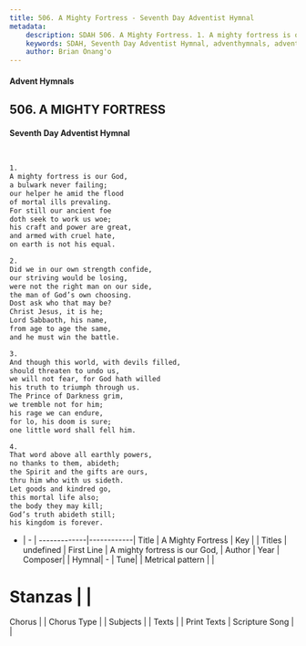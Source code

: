```yaml
---
title: 506. A Mighty Fortress - Seventh Day Adventist Hymnal
metadata:
    description: SDAH 506. A Mighty Fortress. 1. A mighty fortress is our God, a bulwark never failing; our helper he amid the flood of mortal ills prevaling. For still our ancient foe doth seek to work us woe; his craft and power are great, and armed with cruel hate, on earth is not his equal.
    keywords: SDAH, Seventh Day Adventist Hymnal, adventhymnals, advent hymnals, A Mighty Fortress, A mighty fortress is our God, 
    author: Brian Onang'o
---
```


#### Advent Hymnals
## 506. A MIGHTY FORTRESS
#### Seventh Day Adventist Hymnal

```txt


1.
A mighty fortress is our God,
a bulwark never failing;
our helper he amid the flood
of mortal ills prevaling.
For still our ancient foe
doth seek to work us woe;
his craft and power are great,
and armed with cruel hate,
on earth is not his equal.

2.
Did we in our own strength confide,
our striving would be losing,
were not the right man on our side,
the man of God’s own choosing.
Dost ask who that may be?
Christ Jesus, it is he;
Lord Sabbaoth, his name,
from age to age the same,
and he must win the battle.

3.
And though this world, with devils filled,
should threaten to undo us,
we will not fear, for God hath willed
his truth to triumph through us.
The Prince of Darkness grim,
we tremble not for him;
his rage we can endure,
for lo, his doom is sure;
one little word shall fell him.

4.
That word above all earthly powers,
no thanks to them, abideth;
the Spirit and the gifts are ours,
thru him who with us sideth.
Let goods and kindred go,
this mortal life also;
the body they may kill;
God’s truth abideth still;
his kingdom is forever.


```

- |   -  |
-------------|------------|
Title | A Mighty Fortress |
Key |  |
Titles | undefined |
First Line | A mighty fortress is our God, |
Author | 
Year | 
Composer|  |
Hymnal|  - |
Tune|  |
Metrical pattern | |
# Stanzas |  |
Chorus |  |
Chorus Type |  |
Subjects |  |
Texts |  |
Print Texts | 
Scripture Song |  |
  
